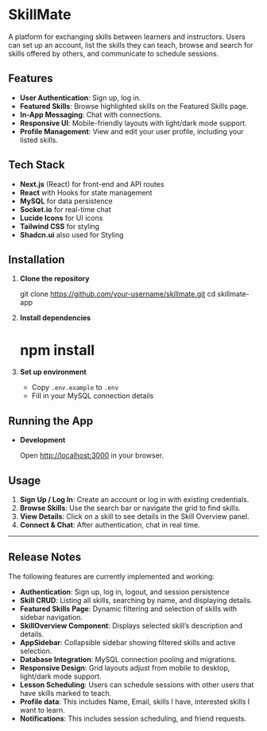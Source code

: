 # SkillMate

A platform for exchanging skills between learners and instructors.   Users can set up an account, list the skills they can teach, browse and search for skills offered by others, and communicate to schedule sessions.

## Features

- **User Authentication**: Sign up, log in.
- **Featured Skills**: Browse highlighted skills on the Featured Skills page.
- **In-App Messaging**: Chat with connections.
- **Responsive UI**: Mobile-friendly layouts with light/dark mode support.
- **Profile Management**: View and edit your user profile, including your listed skills.

## Tech Stack

- **Next.js** (React) for front-end and API routes
- **React** with Hooks for state management
- **MySQL** for data persistence
- **Socket.io** for real-time chat
- **Lucide Icons** for UI icons
- **Tailwind CSS** for styling
- **Shadcn.ui** also used for Styling

## Installation

1. **Clone the repository**

   git clone https://github.com/your-username/skillmate.git
   cd skillmate-app
 

2. **Install dependencies**

   # npm install

3. **Set up environment**

   - Copy `.env.example` to `.env`
   - Fill in your MySQL connection details 


## Running the App

- **Development**

  Open [http://localhost:3000](http://localhost:3000) in your browser.


## Usage

1. **Sign Up / Log In**: Create an account or log in with existing credentials.
2. **Browse Skills**: Use the search bar or navigate the grid to find skills.
3. **View Details**: Click on a skill to see details in the Skill Overview panel.
4. **Connect & Chat**: After authentication, chat in real time.

---

## Release Notes

The following features are currently implemented and working:

- **Authentication**: Sign up, log in, logout, and session persistence 
- **Skill CRUD**: Listing all skills, searching by name, and displaying details.
- **Featured Skills Page**: Dynamic filtering and selection of skills with sidebar navigation.
- **SkillOverview Component**: Displays selected skill’s description and details.
- **AppSidebar**: Collapsible sidebar showing filtered skills and active selection.
- **Database Integration**: MySQL connection pooling and migrations.
- **Responsive Design**: Grid layouts adjust from mobile to desktop, light/dark mode support.
- **Lesson Scheduling**: Users can schedule sessions with other users that have skills marked to teach.
- **Profile data**: This includes Name, Email, skills I have, interested skills I want to learn.
- **Notifications**: This includes session scheduling, and friend requests.
